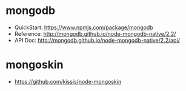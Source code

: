 # mongodb
- QuickStart: https://www.npmjs.com/package/mongodb
- Reference: http://mongodb.github.io/node-mongodb-native/2.2/
- API Doc: http://mongodb.github.io/node-mongodb-native/2.2/api/

# mongoskin
- https://github.com/kissjs/node-mongoskin
